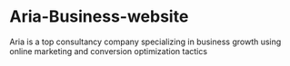 # Aria-Business-website
Aria is a top consultancy company specializing in business growth using         online marketing and conversion optimization tactics
